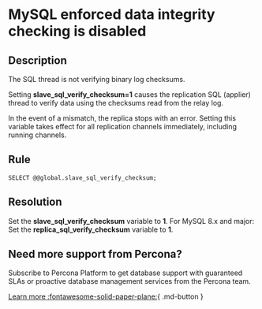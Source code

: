 # MySQL enforced data integrity checking is disabled

## Description
The SQL thread is not verifying binary log checksums. 

Setting **slave_sql_verify_checksum=1** causes the replication SQL (applier) thread to verify data using the checksums read from the relay log. 

In the event of a mismatch, the replica stops with an error. Setting this variable takes effect for all replication channels immediately, including running channels.


## Rule
`SELECT @@global.slave_sql_verify_checksum;`


## Resolution
Set the **slave_sql_verify_checksum** variable to **1**.
For MySQL 8.x and major: Set the **replica_sql_verify_checksum** variable to **1**.

## Need more support from Percona?
Subscribe to Percona Platform to get database support with guaranteed SLAs or proactive database management services from the Percona team.

[Learn more :fontawesome-solid-paper-plane:](https://per.co.na/subscribe){ .md-button }

